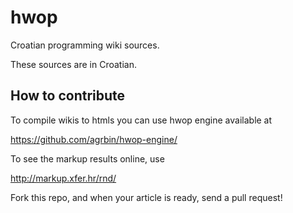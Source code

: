 hwop
====

Croatian programming wiki sources.

These sources are in Croatian.

How to contribute
-----------------

To compile wikis to htmls you can use hwop engine available at

https://github.com/agrbin/hwop-engine/

To see the markup results online, use

http://markup.xfer.hr/rnd/

Fork this repo, and when your article is ready, send a pull request!
